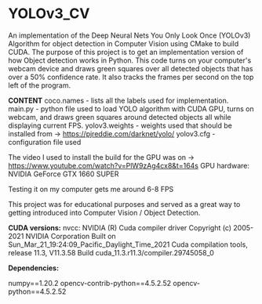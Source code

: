 # YOLOv3_CV
An implementation of the Deep Neural Nets You Only Look Once (YOLOv3) Algorithm for object detection in Computer Vision using CMake to build CUDA.
The purpose of this project is to get an implementation version of how Object detection works in Python.
This code turns on your computer's webcam device and draws green squares over all detected objects that has over a 50% confidence rate.
It also tracks the frames per second on the top left of the program.

**CONTENT**
coco.names - lists all the labels used for implementation.
main.py - python file used to load YOLO algorithm with CUDA GPU, turns on webcam, and draws green squares around detected objects all while displaying current FPS.
yolov3.weights - weights used that should be installed from -> https://pjreddie.com/darknet/yolo/
yolov3.cfg - configuration file used

The video I used to install the build for the GPU was on -> https://www.youtube.com/watch?v=PlW9zAg4cx8&t=164s
GPU hardware: NVIDIA GeForce GTX 1660 SUPER 

Testing it on my computer gets me around 6-8 FPS

This project was for educational purposes and served as a great way to getting introduced into Computer Vision / Object Detection.

**CUDA versions:**
nvcc: NVIDIA (R) Cuda compiler driver
Copyright (c) 2005-2021 NVIDIA Corporation
Built on Sun_Mar_21_19:24:09_Pacific_Daylight_Time_2021
Cuda compilation tools, release 11.3, V11.3.58
Build cuda_11.3.r11.3/compiler.29745058_0


**Dependencies:**

numpy==1.20.2
opencv-contrib-python==4.5.2.52
opencv-python==4.5.2.52
